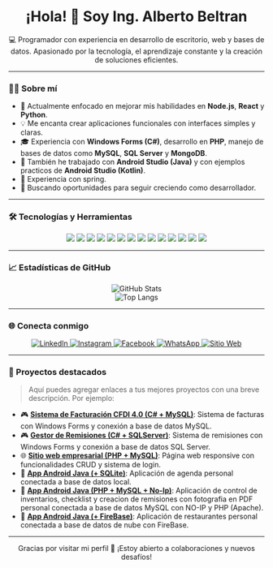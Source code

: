 <h1 align="center">¡Hola! 👋 Soy Ing. Alberto Beltran</h1>

<p align="center">
💻 Programador con experiencia en desarrollo de escritorio, web y bases de datos. Apasionado por la tecnología, el aprendizaje constante y la creación de soluciones eficientes.
</p>

---

### 🧑‍💻 Sobre mí

- 🎯 Actualmente enfocado en mejorar mis habilidades en **Node.js**, **React** y **Python**.
- 💡 Me encanta crear aplicaciones funcionales con interfaces simples y claras.
- 🎓 Experiencia con **Windows Forms (C#)**, desarrollo en **PHP**, manejo de bases de datos como **MySQL**, **SQL Server** y **MongoDB**.
- 📱 También he trabajado con **Android Studio (Java)** y con ejemplos practicos de **Android Studio (Kotlin)**.
- 🚀 Experiencia con spring.
- 🚀 Buscando oportunidades para seguir creciendo como desarrollador.

---

### 🛠️ Tecnologías y Herramientas

<p align="center">
  <!-- Lenguajes -->
  <img src="https://img.shields.io/badge/C%23-239120?style=for-the-badge&logo=c-sharp&logoColor=white"/>
  <img src="https://img.shields.io/badge/Java-007396?style=for-the-badge&logo=java&logoColor=white"/>
  <img src="https://img.shields.io/badge/PHP-777BB4?style=for-the-badge&logo=php&logoColor=white"/>
  <img src="https://img.shields.io/badge/Python-3776AB?style=for-the-badge&logo=python&logoColor=white"/>
  <img src="https://img.shields.io/badge/JavaScript-F7DF1E?style=for-the-badge&logo=javascript&logoColor=black"/>

  <!-- Frontend -->
  <img src="https://img.shields.io/badge/HTML5-E34F26?style=for-the-badge&logo=html5&logoColor=white"/>
  <img src="https://img.shields.io/badge/CSS3-1572B6?style=for-the-badge&logo=css3&logoColor=white"/>
  <img src="https://img.shields.io/badge/React-20232A?style=for-the-badge&logo=react&logoColor=61DAFB"/>

  <!-- Backend y DB -->
  <img src="https://img.shields.io/badge/Node.js-339933?style=for-the-badge&logo=nodedotjs&logoColor=white"/>
  <img src="https://img.shields.io/badge/MySQL-005C84?style=for-the-badge&logo=mysql&logoColor=white"/>
  <img src="https://img.shields.io/badge/SQL_Server-CC2927?style=for-the-badge&logo=microsoft-sql-server&logoColor=white"/>
  <img src="https://img.shields.io/badge/MongoDB-47A248?style=for-the-badge&logo=mongodb&logoColor=white"/>

  <!-- IDE y otros -->
  <img src="https://img.shields.io/badge/Visual Studio-5C2D91?style=for-the-badge&logo=visualstudio&logoColor=white"/>
  <img src="https://img.shields.io/badge/Android Studio-3DDC84?style=for-the-badge&logo=android-studio&logoColor=white"/>
</p>

---

### 📈 Estadísticas de GitHub

<p align="center">
  <img src="https://github-readme-stats.vercel.app/api?username=INGCAMB&show_icons=true&theme=radical" alt="GitHub Stats" />
  <br />
  <img src="https://github-readme-stats.vercel.app/api/top-langs/?username=INGCAMB&layout=compact&theme=radical" alt="Top Langs" />
</p>

---

### 🌐 Conecta conmigo

<p align="center">
  <!-- LinkedIn -->
  <a href="https://www.linkedin.com/in/carlos-alberto-medina-beltran-b9579a1b0/" target="_blank">
    <img src="https://img.shields.io/badge/LinkedIn-0077B5?style=for-the-badge&logo=linkedin&logoColor=white" alt="LinkedIn" />
  </a>

  <!-- Instagram -->
  <a href="https://www.instagram.com/absystems2024/" target="_blank">
    <img src="https://img.shields.io/badge/Instagram-E4405F?style=for-the-badge&logo=instagram&logoColor=white" alt="Instagram" />
  </a>

  <!-- Facebook -->
  <a href="https://www.facebook.com/share/1AHcrTg6Tt/?mibextid=wwXlfr" target="_blank">
    <img src="https://img.shields.io/badge/Facebook-1877F2?style=for-the-badge&logo=facebook&logoColor=white" alt="Facebook" />
  </a>

  <!-- WhatsApp -->
  <a href="https://wa.me/5216644388261" target="_blank">
    <img src="https://img.shields.io/badge/WhatsApp-25D366?style=for-the-badge&logo=whatsapp&logoColor=white" alt="WhatsApp" />
  </a>

  <!-- Página web -->
  <a href="https://www.tupaginaweb.com" target="_blank">
    <img src="https://img.shields.io/badge/Sitio_Web-000000?style=for-the-badge&logo=Google-Chrome&logoColor=white" alt="Sitio Web" />
  </a>
</p>

---

### 💼 Proyectos destacados

> Aquí puedes agregar enlaces a tus mejores proyectos con una breve descripción. Por ejemplo:

- 🎮 [**Sistema de Facturación CFDI 4.0 (C# + MySQL)**](#): Sistema de facturas con Windows Forms y conexión a base de datos MySQL.
- 🎮 [**Gestor de Remisiones (C# + SQLServer)**](#): Sistema de remisiones con Windows Forms y conexión a base de datos SQL Server.
- 🌐 [**Sitio web empresarial (PHP + MySQL)**](#): Página web responsive con funcionalidades CRUD y sistema de login.
- 📱 [**App Android Java (+ SQLite)**](#): Aplicación de agenda personal conectada a base de datos local.
- 📱 [**App Android Java (PHP + MySQL + No-Ip)**](#): Aplicación de control de inventarios, checklist y creacion de remisiones con fotografia en PDF personal conectada a base de datos MySQL con NO-IP y PHP (Apache).
- 📱 [**App Android Java (+ FireBase)**](#): Aplicación de restaurantes personal conectada a base de datos de nube con FireBase.

---

<p align="center">
Gracias por visitar mi perfil 🙌 ¡Estoy abierto a colaboraciones y nuevos desafíos!
</p>
